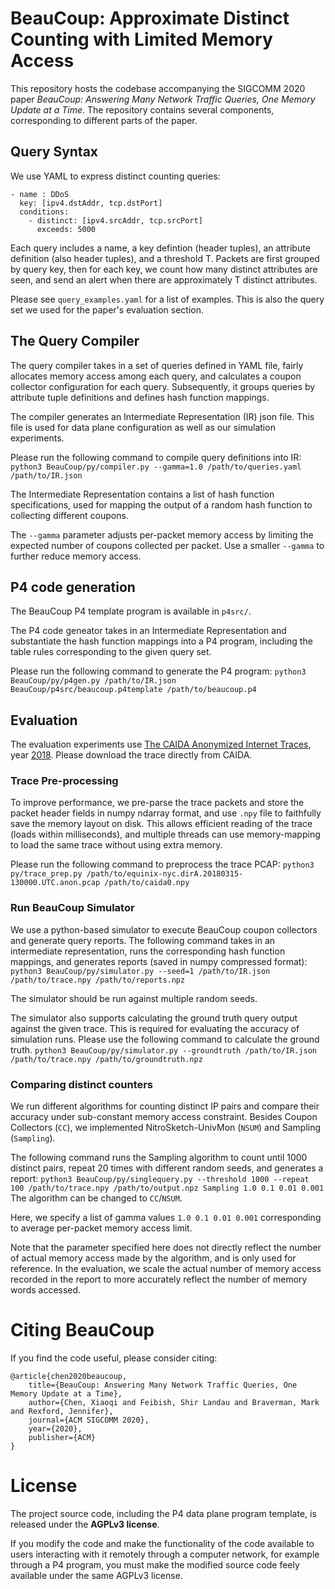# BeauCoup: Approximate Distinct Counting with Limited Memory Access

This repository hosts the codebase accompanying the SIGCOMM 2020 paper *BeauCoup: Answering Many Network Traffic Queries, One Memory Update at a Time*. The repository contains several components, corresponding to different parts of the paper.

## Query Syntax

We use YAML to express distinct counting queries:
```
- name : DDoS
  key: [ipv4.dstAddr, tcp.dstPort]
  conditions:
    - distinct: [ipv4.srcAddr, tcp.srcPort]
      exceeds: 5000
```
Each query includes a name, a key defintion (header tuples), an attribute definition (also header tuples), and a threshold T. Packets are first grouped by query key, then for each key, we count how many distinct attributes are seen, and send an alert when there are approximately T distinct attributes.

Please see `query_examples.yaml` for a list of examples. This is also the query set we used for the paper's evaluation section.

## The Query Compiler

The query compiler takes in a set of queries defined in YAML file, fairly allocates memory access among each query, and calculates a coupon collector configuration for each query. Subsequently, it groups queries by attribute tuple definitions and defines hash function mappings.

The compiler generates an Intermediate Representation (IR) json file. This file is used for data plane configuration as well as our simulation experiments.

Please run the following command to compile query definitions into IR:
`python3 BeauCoup/py/compiler.py --gamma=1.0 /path/to/queries.yaml /path/to/IR.json`

The Intermediate Representation contains a list of hash function specifications, used for mapping the output of a random hash function to collecting different coupons. 

The `--gamma` parameter adjusts per-packet memory access by limiting the expected number of coupons collected per packet. Use a smaller `--gamma` to further reduce memory access.


## P4 code generation

The BeauCoup P4 template program is available in `p4src/`.

The P4 code geneator takes in an Intermediate Representation and substantiate the hash function mappings into a P4 program, including the table rules corresponding to the given query set.

Please run the following command to generate the P4 program:
`python3 BeauCoup/py/p4gen.py /path/to/IR.json BeauCoup/p4src/beaucoup.p4template /path/to/beaucoup.p4`


## Evaluation

The evaluation experiments use [The CAIDA Anonymized Internet Traces](https://www.caida.org/data/passive/passive_dataset_download.xml), year [2018](https://data.caida.org/datasets/passive-2018/). Please download the trace directly from CAIDA.

### Trace Pre-processing

To improve performance, we pre-parse the trace packets and store the packet header fields in numpy ndarray format, and use `.npy` file to faithfully save the memory layout on disk. This allows efficient reading of the trace (loads within milliseconds), and multiple threads can use memory-mapping to load the same trace without using extra memory.

Please run the following command to preprocess the trace PCAP:
`python3 py/trace_prep.py /path/to/equinix-nyc.dirA.20180315-130000.UTC.anon.pcap /path/to/caida0.npy`


### Run BeauCoup Simulator

We use a python-based simulator to execute BeauCoup coupon collectors and generate query reports. The following command takes in an intermediate representation, runs the corresponding hash function mappings, and generates reports (saved in numpy compressed format):
`python3 BeauCoup/py/simulator.py --seed=1 /path/to/IR.json /path/to/trace.npy /path/to/reports.npz`

The simulator should be run against multiple random seeds.

The simulator also supports calculating the ground truth query output against the given trace. This is required for evaluating the accuracy of simulation runs. Please use the following command to calculate the ground truth.
`python3 BeauCoup/py/simulator.py --groundtruth /path/to/IR.json /path/to/trace.npy /path/to/groundtruth.npz`


### Comparing distinct counters

We run different algorithms for counting distinct IP pairs and compare their accuracy under sub-constant memory access constraint. Besides Coupon Collectors (`CC`), we implemented NitroSketch-UnivMon (`NSUM`) and Sampling (`Sampling`).

The following command runs the Sampling algorithm to count until 1000 distinct pairs, repeat 20 times with different random seeds, and generates a report:
`python3 BeauCoup/py/singlequery.py --threshold 1000 --repeat 100 /path/to/trace.npy /path/to/output.npz Sampling 1.0 0.1 0.01 0.001`
The algorithm can be changed to `CC`/`NSUM`.

Here, we specify a list of gamma values `1.0 0.1 0.01 0.001` corresponding to average per-packet memory access limit.

Note that the parameter specified here does not directly reflect the number of actual memory access made by the algorithm, and is only used for reference. In the evaluation, we scale the actual number of memory access recorded in the report to more accurately reflect the number of memory words accessed.

# Citing BeauCoup

If you find the code useful, please consider citing:

    @article{chen2020beaucoup,
        title={BeauCoup: Answering Many Network Traffic Queries, One Memory Update at a Time},
        author={Chen, Xiaoqi and Feibish, Shir Landau and Braverman, Mark and Rexford, Jennifer},
        journal={ACM SIGCOMM 2020},
        year={2020},
        publisher={ACM}
    }

# License
The project source code, including the P4 data plane program template, is released under the **AGPLv3 license**. 

If you modify the code and make the functionality of the code available to users interacting with it remotely through a computer network, for example through a P4 program, you must make the modified source code feely available under the same AGPLv3 license.